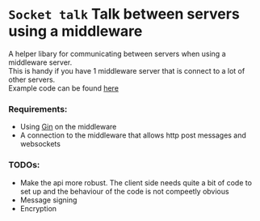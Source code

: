 # `Socket talk` Talk between servers using a middleware
A helper libary for communicating between servers when using a middleware server.  
This is handy if you have 1 middleware server that is connect to a lot of other servers.  
Example code can be found [here](./example/)   

### Requirements:
- Using [Gin](https://github.com/gin-gonic/gin) on the middleware
- A connection to the middleware that allows http post messages and websockets

### TODOs:
- Make the api more robust. The client side needs quite a bit of code to set up and the behaviour of the code is not compeetly obvious
- Message signing
- Encryption

